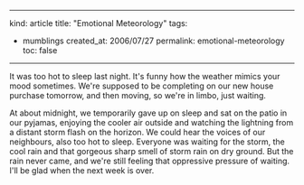 -----
kind: article
title: "Emotional Meteorology"
tags:
- mumblings
created_at: 2006/07/27
permalink: emotional-meteorology
toc: false
-----

<p>It was too hot to sleep last night. It's funny how the weather mimics your mood sometimes. We're supposed to be completing on our new house purchase tomorrow, and then moving, so we're in limbo, just waiting.</p>

<p>At about midnight, we temporarily gave up on sleep and sat on the patio in our pyjamas, enjoying the cooler air outside and watching the lightning from a distant storm flash on the horizon. We could hear the voices of our neighbours, also too hot to sleep. Everyone was waiting for the storm, the cool rain and that gorgeous sharp smell of storm rain on dry ground. But the rain never came, and we're still feeling that oppressive pressure of waiting. I'll be glad when the next week is over.</p>



